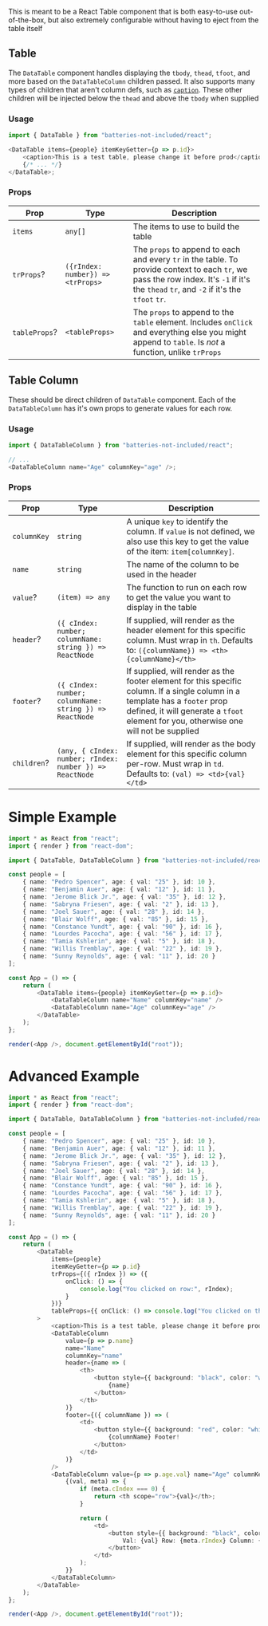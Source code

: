 This is meant to be a React Table component that is both easy-to-use out-of-the-box, but also extremely configurable without having to eject from the table itself

## Table

The `DataTable` component handles displaying the `tbody`, `thead`, `tfoot`, and more based on the `DataTableColumn` children passed. It also supports many types of children that aren't column defs, such as [`caption`](https://developer.mozilla.org/en-US/docs/Web/HTML/Element/caption). These other children will be injected below the `thead` and above the `tbody` when supplied

### Usage

```typescript jsx
import { DataTable } from "batteries-not-included/react";

<DataTable items={people} itemKeyGetter={p => p.id}>
	<caption>This is a test table, please change it before prod</caption>
	{/* ... */}
</DataTable>;
```

### Props

| Prop          | Type                              | Description                                                                                                                                                                               |
| ------------- | --------------------------------- | ----------------------------------------------------------------------------------------------------------------------------------------------------------------------------------------- |
| `items`       | `any[]`                           | The items to use to build the table                                                                                                                                                       |
| `trProps`?    | `({rIndex: number}) => <trProps>` | The `props` to append to each and every `tr` in the table. To provide context to each `tr`, we pass the row index. It's `-1` if it's the `thead` `tr`, and `-2` if it's the `tfoot` `tr`. |
| `tableProps`? | `<tableProps>`                    | The `props` to append to the `table` element. Includes `onClick` and everything else you might append to `table`. Is _not_ a function, unlike `trProps`                                   |

## Table Column

These should be direct children of `DataTable` component. Each of the `DataTableColumn` has it's own props to generate values for each row.

### Usage

```typescript jsx
import { DataTableColumn } from "batteries-not-included/react";

// ...
<DataTableColumn name="Age" columnKey="age" />;
```

### Props

| Prop        | Type                                                     | Description                                                                                                                                                                                                           |
| ----------- | -------------------------------------------------------- | --------------------------------------------------------------------------------------------------------------------------------------------------------------------------------------------------------------------- |
| `columnKey` | `string`                                                 | A unique `key` to identify the column. If `value` is not defined, we also use this key to get the value of the item: `item[columnKey]`.                                                                               |
| `name`      | `string`                                                 | The name of the column to be used in the header                                                                                                                                                                       |
| `value`?    | `(item) => any`                                          | The function to run on each row to get the value you want to display in the table                                                                                                                                     |
| `header`?   | `({ cIndex: number; columnName: string }) => ReactNode`  | If supplied, will render as the header element for this specific column. Must wrap in `th`. Defaults to: `({columnName}) => <th>{columnName}</th>`                                                                    |
| `footer`?   | `({ cIndex: number; columnName: string }) => ReactNode`  | If supplied, will render as the footer element for this specific column. If a single column in a template has a `footer` prop defined, it will generate a `tfoot` element for you, otherwise one will not be supplied |
| `children`? | `(any, { cIndex: number; rIndex: number }) => ReactNode` | If supplied, will render as the body element for this specific column per-row. Must wrap in `td`. Defaults to: `(val) => <td>{val}</td>`                                                                              |

# Simple Example

```typescript jsx
import * as React from "react";
import { render } from "react-dom";

import { DataTable, DataTableColumn } from "batteries-not-included/react";

const people = [
	{ name: "Pedro Spencer", age: { val: "25" }, id: 10 },
	{ name: "Benjamin Auer", age: { val: "12" }, id: 11 },
	{ name: "Jerome Blick Jr.", age: { val: "35" }, id: 12 },
	{ name: "Sabryna Friesen", age: { val: "2" }, id: 13 },
	{ name: "Joel Sauer", age: { val: "28" }, id: 14 },
	{ name: "Blair Wolff", age: { val: "85" }, id: 15 },
	{ name: "Constance Yundt", age: { val: "90" }, id: 16 },
	{ name: "Lourdes Pacocha", age: { val: "56" }, id: 17 },
	{ name: "Tamia Kshlerin", age: { val: "5" }, id: 18 },
	{ name: "Willis Tremblay", age: { val: "22" }, id: 19 },
	{ name: "Sunny Reynolds", age: { val: "11" }, id: 20 }
];

const App = () => {
	return (
		<DataTable items={people} itemKeyGetter={p => p.id}>
			<DataTableColumn name="Name" columnKey="name" />
			<DataTableColumn name="Age" columnKey="age" />
		</DataTable>
	);
};

render(<App />, document.getElementById("root"));
```

# Advanced Example

```typescript jsx
import * as React from "react";
import { render } from "react-dom";

import { DataTable, DataTableColumn } from "batteries-not-included/react";

const people = [
	{ name: "Pedro Spencer", age: { val: "25" }, id: 10 },
	{ name: "Benjamin Auer", age: { val: "12" }, id: 11 },
	{ name: "Jerome Blick Jr.", age: { val: "35" }, id: 12 },
	{ name: "Sabryna Friesen", age: { val: "2" }, id: 13 },
	{ name: "Joel Sauer", age: { val: "28" }, id: 14 },
	{ name: "Blair Wolff", age: { val: "85" }, id: 15 },
	{ name: "Constance Yundt", age: { val: "90" }, id: 16 },
	{ name: "Lourdes Pacocha", age: { val: "56" }, id: 17 },
	{ name: "Tamia Kshlerin", age: { val: "5" }, id: 18 },
	{ name: "Willis Tremblay", age: { val: "22" }, id: 19 },
	{ name: "Sunny Reynolds", age: { val: "11" }, id: 20 }
];

const App = () => {
	return (
		<DataTable
			items={people}
			itemKeyGetter={p => p.id}
			trProps={({ rIndex }) => ({
				onClick: () => {
					console.log("You clicked on row:", rIndex);
				}
			})}
			tableProps={{ onClick: () => console.log("You clicked on the table") }}
		>
			<caption>This is a test table, please change it before prod</caption>
			<DataTableColumn
				value={p => p.name}
				name="Name"
				columnKey="name"
				header={name => (
					<th>
						<button style={{ background: "black", color: "white" }}>
							{name}
						</button>
					</th>
				)}
				footer={({ columnName }) => (
					<td>
						<button style={{ background: "red", color: "white" }}>
							{columnName} Footer!
						</button>
					</td>
				)}
			/>
			<DataTableColumn value={p => p.age.val} name="Age" columnKey="age">
				{(val, meta) => {
					if (meta.cIndex === 0) {
						return <th scope="row">{val}</th>;
					}

					return (
						<td>
							<button style={{ background: "black", color: "white" }}>
								Val: {val} Row: {meta.rIndex} Column: {meta.cIndex}
							</button>
						</td>
					);
				}}
			</DataTableColumn>
		</DataTable>
	);
};

render(<App />, document.getElementById("root"));
```
